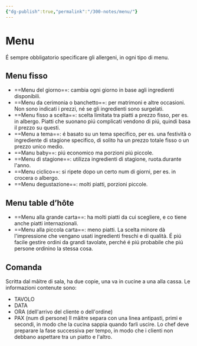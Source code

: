 ```yaml
---
{"dg-publish":true,"permalink":"/300-notes/menu/"}
---
```


# Menu
É sempre obbligatorio specificare gli allergeni, in ogni tipo di menu.
## Menu fisso
- ==Menu del giorno==: cambia ogni giorno in base agli ingredienti disponibili.
- ==Menu da cerimonia o banchetto==: per matrimoni e altre occasioni. Non sono indicati i prezzi, né se gli ingredienti sono surgelati.
- ==Menu fisso a scelta==: scelta limitata tra piatti a prezzo fisso, per es. in albergo. Piatti che suonano piú complicati vendono di piú, quindi basa il prezzo su questi.
- ==Menu a tema==: é basato su un tema specifico, per es. una festività o ingrediente di stagione specifico, di solito ha un prezzo totale fisso o un prezzo unico medio.
- ==Manu baby==: piú economico ma porzioni piú piccole.
- ==Menu di stagione==: utilizza ingredienti di stagione, ruota.durante l'anno.
- ==Menu ciclico==: si ripete dopo un certo num di giorni, per es. in crocera o albergo.
- ==Menu degustazione==: molti piatti, porzioni piccole.
## Menu table d’hôte
- ==Menu alla grande carta==: ha molti piatti da cui scegliere, e co tiene anche piatti internazionali.
- ==Menu alla piccola carta==: meno piatti. La scelta minore dà l'impressione che vengano usati ingredienti freschi e di qualità. É piú facile gestire ordini da grandi tavolate, perché é piú probabile che piú persone ordinino la stessa cosa.
## Comanda
Scritta dal mâitre di sala, ha due copie, una va in cucine a una alla cassa. Le informazioni contenute sono:
- TAVOLO 
- DATA 
- ORA (dell'arrivo del cliente o dell'ordine)
- PAX (num di persone)
Il mâitre separa con una linea antipasti, primi e secondi, in modo che la cucina sappia quando farli uscire. Lo chef deve preparare la fase successiva per tempo, in modo che i clienti non debbano aspettare tra un piatto e l'altro.